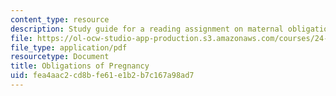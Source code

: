 ```yaml
---
content_type: resource
description: Study guide for a reading assignment on maternal obligations.
file: https://ol-ocw-studio-app-production.s3.amazonaws.com/courses/24-06j-bioethics-spring-2009/fea4aac2cd8bfe61e1b2b7c167a98ad7_MIT24_06Js09_study11.pdf
file_type: application/pdf
resourcetype: Document
title: Obligations of Pregnancy
uid: fea4aac2-cd8b-fe61-e1b2-b7c167a98ad7
---
```

